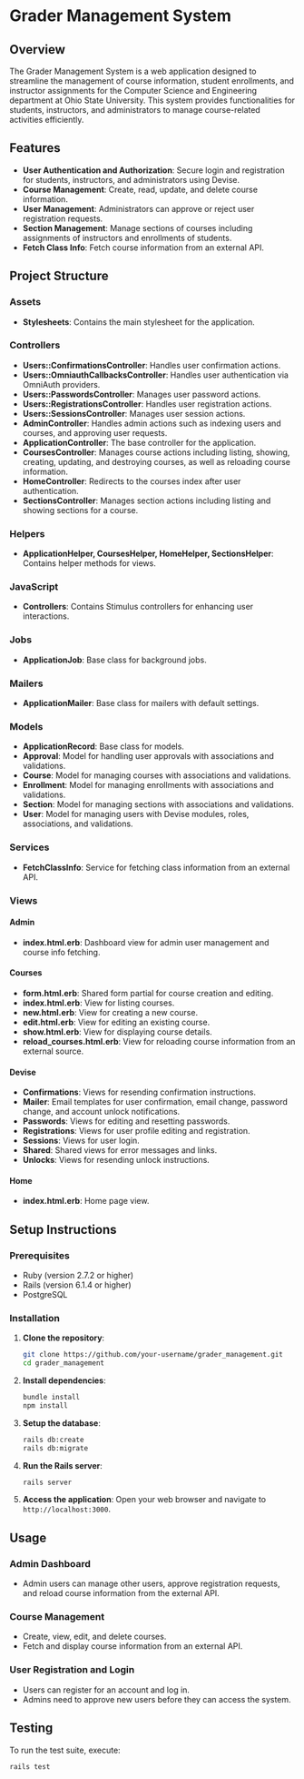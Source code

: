 # Grader Management System

## Overview

The Grader Management System is a web application designed to streamline the management of course information, student enrollments, and instructor assignments for the Computer Science and Engineering department at Ohio State University. This system provides functionalities for students, instructors, and administrators to manage course-related activities efficiently.

## Features

- **User Authentication and Authorization**: Secure login and registration for students, instructors, and administrators using Devise.
- **Course Management**: Create, read, update, and delete course information.
- **User Management**: Administrators can approve or reject user registration requests.
- **Section Management**: Manage sections of courses including assignments of instructors and enrollments of students.
- **Fetch Class Info**: Fetch course information from an external API.

## Project Structure

### Assets

- **Stylesheets**: Contains the main stylesheet for the application.

### Controllers

- **Users::ConfirmationsController**: Handles user confirmation actions.
- **Users::OmniauthCallbacksController**: Handles user authentication via OmniAuth providers.
- **Users::PasswordsController**: Manages user password actions.
- **Users::RegistrationsController**: Handles user registration actions.
- **Users::SessionsController**: Manages user session actions.
- **AdminController**: Handles admin actions such as indexing users and courses, and approving user requests.
- **ApplicationController**: The base controller for the application.
- **CoursesController**: Manages course actions including listing, showing, creating, updating, and destroying courses, as well as reloading course information.
- **HomeController**: Redirects to the courses index after user authentication.
- **SectionsController**: Manages section actions including listing and showing sections for a course.

### Helpers

- **ApplicationHelper, CoursesHelper, HomeHelper, SectionsHelper**: Contains helper methods for views.

### JavaScript

- **Controllers**: Contains Stimulus controllers for enhancing user interactions.

### Jobs

- **ApplicationJob**: Base class for background jobs.

### Mailers

- **ApplicationMailer**: Base class for mailers with default settings.

### Models

- **ApplicationRecord**: Base class for models.
- **Approval**: Model for handling user approvals with associations and validations.
- **Course**: Model for managing courses with associations and validations.
- **Enrollment**: Model for managing enrollments with associations and validations.
- **Section**: Model for managing sections with associations and validations.
- **User**: Model for managing users with Devise modules, roles, associations, and validations.

### Services

- **FetchClassInfo**: Service for fetching class information from an external API.

### Views

#### Admin

- **index.html.erb**: Dashboard view for admin user management and course info fetching.

#### Courses

- **form.html.erb**: Shared form partial for course creation and editing.
- **index.html.erb**: View for listing courses.
- **new.html.erb**: View for creating a new course.
- **edit.html.erb**: View for editing an existing course.
- **show.html.erb**: View for displaying course details.
- **reload_courses.html.erb**: View for reloading course information from an external source.

#### Devise

- **Confirmations**: Views for resending confirmation instructions.
- **Mailer**: Email templates for user confirmation, email change, password change, and account unlock notifications.
- **Passwords**: Views for editing and resetting passwords.
- **Registrations**: Views for user profile editing and registration.
- **Sessions**: Views for user login.
- **Shared**: Shared views for error messages and links.
- **Unlocks**: Views for resending unlock instructions.

#### Home

- **index.html.erb**: Home page view.

## Setup Instructions

### Prerequisites

- Ruby (version 2.7.2 or higher)
- Rails (version 6.1.4 or higher)
- PostgreSQL

### Installation

1. **Clone the repository**:
    ```sh
    git clone https://github.com/your-username/grader_management.git
    cd grader_management
    ```

2. **Install dependencies**:
    ```sh
    bundle install
    npm install
    ```

3. **Setup the database**:
    ```sh
    rails db:create
    rails db:migrate
    ```

4. **Run the Rails server**:
    ```sh
    rails server
    ```

5. **Access the application**:
    Open your web browser and navigate to `http://localhost:3000`.

## Usage

### Admin Dashboard

- Admin users can manage other users, approve registration requests, and reload course information from the external API.

### Course Management

- Create, view, edit, and delete courses.
- Fetch and display course information from an external API.

### User Registration and Login

- Users can register for an account and log in.
- Admins need to approve new users before they can access the system.

## Testing

To run the test suite, execute:
```sh
rails test
